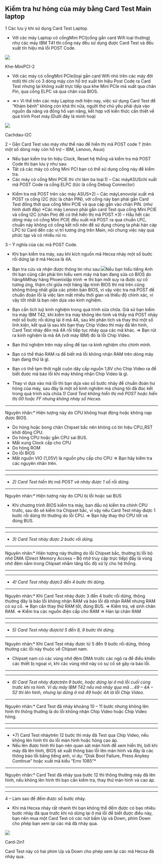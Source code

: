 ## Kiểm tra hư hỏng của máy bằng Card Test Main laptop

1 Các lưu ý khi sử dụng Card Test Laptop.

- Với các máy Laptop có cổngMini PCI(cổng gắn card Wifi
 loại thường) như các máy IBM T41 thì cổng này đều sử dụng được Card
 Test và đều xuất tín hiệu mã lỗi POST Code.

![](card-test-laptop-media/media/image1.jpeg)

Khe-MiniPCI-2

- Với các máy có cổngMini PCIe(loại gắn card Wifi nhỏ trên các
 máy đời mới) thì chỉ có 3 dòng máy còn hỗ trợ xuất tín hiệu
 Post Code ra Card Test nhưng lại không xuất trực tiếp qua khe Mini
 PCIe mà xuất qua chân Pin, qua cổng ELPC và qua chân
 của BIOS.

- =&gt;&gt; Vì thế trên các máy Laptop mới hiện nay, việc sử dụng
 Card Test để “Khám bệnh” không còn khả thi nữa, người thợ chủ yếu
 phải dựa vào nguồn đa năng và đồng hồ vạn năng, kết hợp với kiến
 thức cần thiết về quá trình Post máy.(Dưới đây là minh hoạ)

![](card-test-laptop-media/media/image2.jpeg)

Cachdau-I2C

2 – Gắn Card Test vào máy như thế nào để hiển thị mã POST code ? (trên
một số dòng máy còn hỗ trợ – IBM, Lenovo, Asus)

- Nếu bạn kiểm tra tín hiệu Clock, Reset hệ thống và kiểm tra mã POST
 Code thì bạn lưu ý như sau:
 - Tất cả các máy có cổng Mini PCI bạn có thể sử dụng cổng này để
 kiểm tra.
 - Các máy có cổng Mini PCIE thì chi làm ba loại.1) – Các
 máyASUSchỉ xuất mã POST Code ra cổng ELPC (tức là cổng Debug
 Connector)
 * Kiểm tra mã POST trên các máy ASUS*2) – Các máyLenovolại
 xuất mã POST ra cổng I2C (tức là chân PIN), với cổng này bạn phải
 gắn Card Test
 đồng thời qua cổng Mini PCIE và qua cáp gắn vào chân PIN. (như hình
 dưới đây)
 *Các máy Lenovo phải gắn card Test qua cổng Mini PCIE và cổng I2C
 (chân Pin) để có thể hiển thị mã POST.*3) – Hầu hết các dòng máy có
 cổng Mini PCIE đều xuất mã POST ra qua chuẩn LPC, chuẩn này không có
 cổng kết nối
 nên để sử dụng chúng ta phải hàn cáp LPC từ Card đến các vị trí
 tương ứng trên Main, nói chung việc này quá phức tạp
 và có nhiều rủi ro.

3 – Ý nghĩa của các mã POST Code.

- Khi bạn kiểm tra máy, sau khi kích nguồn mã Hecxa nhảy một số bước
 rồi dừng lại ở mã Hecxa là 4A.
 - Bạn tra cứu và nhận được thông tin như
 sau:![](card-test-laptop-media/media/image4.gif)Nếu bạn hiểu tiếng Anh thì bạn cũng
 cần phải tìm hiểu xem máy mà bạn đang sửa có BIOS do hãngAMIhay
 hãng
 Phoenixlập trình =&gt; thì bạn mới suy ra được sự cố tương ứng,
 thậm chí giữa một hãng lập trình BIOS thì mã trên cũng
 không thống nhất giữa các phiên bản BIOS, vì vậy việc tra mã POST để
 chuẩn đoán lỗi là việc làm mất nhiều thời gian và
 thiếu độ chính xác, vì vậy tốt nhất là bạn nên dựa vào kinh nghiệm.

- Bạn cần tích luỹ kinh nghiệm trong quá trình sửa chữa.
 Giả sử bạn kiểm tra máy IBM T42, khi kiểm tra máy không lên hình và
 thấy mã POST nhảy một số bước rồi dừng lại ở
 mã 4A, sau khi phân tích và thay thử một số linh kiện, kết quả là
 sau khi bạn thay Chip Video thì máy đã lên hình, Card
 Test nhảy đến mã 4A rồi tiếp tục nhảy qua các mã khác.
 =&gt; Bạn rút ra kinh nghiệm là mã 4A (với máy IBM) đó là lỗi
 Chip Video.

- Bạn thử nghiệm trên máy sống để tạo ra kinh nghiệm cho
 chính mình.
 - Bạn có thể tháo RAM ra để biết mã lỗi không nhận RAM trên dòng máy
 bạn đang thử là gì.
 - Bạn có thể tạm thời ngắt cuộn dây cấp nguồn 1,8V cho Chip Video ra
 để biết được mã báo lỗi khi máy không nhận
 Chip Video là gì.

- Thay vì dựa vào mã lỗi thì bạn dựa vào số bước nhảy để chuẩn đoán
 hư hỏng của máy, sau đây là một số
 kinh nghiệm mà chúng tôi đã đúc kết trong quá trình sửa chữa.*1)
 Card Test không hiển thị mã POST hoặc hiển thị 00 hoặc FF nhưng
 không nhảy số Hecxa.*

 -------------------------------------------------
  Nguyên nhân:* Hiện tượng này do CPU
  không hoạt động hoặc không nạp được BIOS.
  - Do hỏng hoặc bong chân Chipset bắc
  nên không có tín hiệu CPU_RST
  khởi
  động CPU.
  - Do hỏng CPU hoặc gắn CPU sai BUS.
  - Mất xung Clock cấp cho CPU
  - Do hỏng ROM
  - Do lỗi BIOS
  - Mất nguồn VIO (1,05V) là nguồn phụ
  cấp cho CPU
  =&gt; Bạn hãy kiểm tra các nguyên nhân trên.
 -- ----------------------------------------------
 -------------------------------------------------

- *2) Card Test hiển thị mã POST và nhảy được 1 số rồi dừng.*

 --------------------------------------------------------------------------------
  Nguyên nhân:* Hiện tượng này do CPU bị
  lỗi hoặc sai BUS
  - Khi chương trình BIOS kiểm tra máy, ban đầu nó kiểm tra chính CPU trước,
  sau đó sẽ kiểm tra Chipset bắc, vì vậy nếu Card Test nhảy được 1 bước
  rồi dừng thì thường do lỗi CPU.
  =&gt; Bạn hãy thay thử CPU tốt và đúng BUS.
 -- -----------------------------------------------------------------------------
 --------------------------------------------------------------------------------

- *3) Card Test nhảy được 2 bước rồi dừng.*

 --------------------------------------------------------------------------
  Nguyên nhân:* Hiện tượng này thường do
  lỗi Chipset bắc, thường bị lỗi bộ nhớ DMA (Direct Memory Access – Bộ
  nhớ truy cập trực tiếp) đấy là vùng nhớ đệm nằm trong Chipset nhằm
  tăng tốc độ xử lý cho hệ thống.
 -- -----------------------------------------------------------------------
 --------------------------------------------------------------------------

- *4) Card Test nhảy được3 đến 4 bước thì dừng.*

 --------------------------------------------------------------------------
  Nguyên nhân:* Khi Card Test nhảy được
  3 đến 4 bước rồi dừng, thông thường đây là báo lỗi không nhận RAM và
  báo lỗi đã nhận RAM nhưng RAM có sự cố.
  =&gt; Bạn cần thay thử RAM tốt, đúng BUS.
  =&gt; Kiểm tra, vệ sinh chân RAM.
  =&gt; Kiểm tra các nguồn điện cấp cho RAM
  =&gt; Hàn lại chân RAM
 -- -----------------------------------------------------------------------
 --------------------------------------------------------------------------

- *5) Card Test nhảy đượctừ 5 đến 8, 9 bước thì dừng.*

 --------------------------------------------------------------------------
  Nguyên nhân:* Khi Card Test nhảy được
  từ 5 đến 9 bước rồi dừng, thông thường các lỗi này thuộc về Chipset
  nam.
  - Chipset nam có các vùng nhớ đệm DMA trước các ngõ ra để điều khiển
  các thiết bị ngoại vi, khi các vùng nhớ này có sự cố sẽ gây ra báo
  lỗi.
 -- -----------------------------------------------------------------------
 --------------------------------------------------------------------------

- *6) Card Test nhảy đượctrên 9 bước, hoặc dừng lại ở mã lỗi cuối
 cùng trước khi ra hình.
 Ví dụ máy IBM T42 nếu mã nhảy qua mã …49 – 4A – 52 thì lên hình,
 nhưng lại dừng ở mã 49 hoặc 4A
 là lỗi Chip Video.*

 ------------------------------------------------------------------------
  Nguyên nhân:* Card Test đã nhảy khoảng
  10 – 11 bước nhưng không lên hình thì thông thường là do lỗi không
  nhận Chip Video hoặc Chip Video hỏng.
 -- ---------------------------------------------------------------------
 ------------------------------------------------------------------------

- *7) Card Test nhảytrên 12 bước thì máy đã Test qua Chip Video,
 nếu không lên hình thì do lỗi màn hình hoặc hỏng
 cao áp.
 - Nếu lên được hình thì bạn nên quan sát màn hình để xem hiển thị,
 bởi khi máy đã lên hình, BIOS sẽ xuất thông báo
 lỗi lên màn hình và đây là các thông báo lỗi bằng tiếng anh, ví dụ:
 “Disk Boot Failure, Press Anykey Continue”
 hoặc xuất mã kiểu “Erro 1085“*

 --------------------------------------------------------------------------
  Nguyên nhân:* Card Test đã nhảy qua
  bước 12 thì thông thường máy đã lên hình, nếu không lên hình thì bạn
  cần kiểm tra, thay thử màn hình và cao áp.
 -- -----------------------------------------------------------------------
 --------------------------------------------------------------------------

4 – Làm sao để đếm được số bước nhảy.

- Khi mã Hecxa nhảy rất nhanh thì bạn không thể đếm được có bao nhiêu
 bước nhảy đã qua trước khi nó dừng lại ở mã lỗi
 để biết được điều này, bạn nên mua một Card Test có các nút bấm Up
 và Down, phím Down cho phép bạn xem lại các mã
 đã nhảy qua.

![](card-test-laptop-media/media/image5.gif)

Card-2in1

Card Test này có hai phím Up và Down cho phép xem lại các mã Hecxa
đã nhảy qua.

